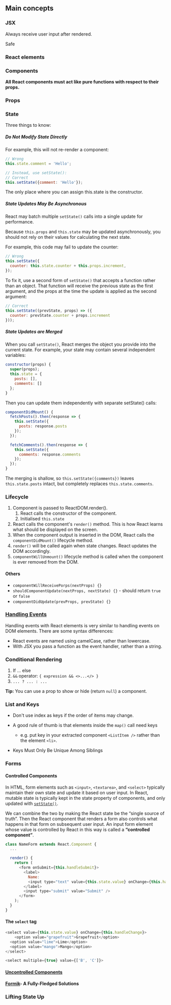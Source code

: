 ## Main concepts

### JSX

Always receive user input after rendered. 

Safe

### React elements

### Components

**All React components must act like pure functions with respect to their props.**

### Props

### State

Three things to know:

##### Do Not Modify State Directly

For example, this will not re-render a component:

``` javascript
// Wrong
this.state.comment = 'Hello';

// Instead, use setState():
// Correct
this.setState({comment: 'Hello'});
```

The only place where you can assign this.state is the constructor.

##### State Updates May Be Asynchronous

React may batch multiple `setState()` calls into a single update for performance.

Because `this.props` and `this.state` may be updated asynchronously, you should not rely on their values for calculating the next state.  

For example, this code may fail to update the counter:

``` javascript
// Wrong
this.setState({
  counter: this.state.counter + this.props.increment,
});
```

To fix it, use a second form of `setState()` that accepts a function rather than an object. That function will receive the previous state as the first argument, and the props at the time the update is applied as the second argument:  

``` javascript
// Correct
this.setState((prevState, props) => ({
  counter: prevState.counter + props.increment
}));
```

##### State Updates are Merged

When you call `setState()`, React merges the object you provide into the current state. 
For example, your state may contain several independent variables:

``` javascript
constructor(props) {
  super(props);
  this.state = {
    posts: [],
    comments: []
  };
}
```

Then you can update them independently with separate setState() calls:

``` javascript
componentDidMount() {
  fetchPosts().then(response => {
    this.setState({
      posts: response.posts
    });
  });

  fetchComments().then(response => {
    this.setState({
      comments: response.comments
    });
  });
}
```

The merging is shallow, so `this.setState({comments})` leaves `this.state.posts` intact, but completely replaces `this.state.comments`.

### Lifecycle

1. Component is passed to ReactDOM.render().
   1. React calls the constructor of the component.
   2. Initialised `this.state`
2. React calls the component's `render()` method. This is how React learns what should be displayed on the screen.
3. When the component output is inserted in the DOM, React calls the `componentDidMount()` lifecycle method.
4. `render()` will be called again when state changes. React updates the DOM accordingly.
5. `componentWillUnmount()` lifecycle method is called when the component is ever removed from the DOM.

#### Others

- `componentWillReceivePorps(nextProps) {}`
- `shouldComponentUpdate(nextProps, nextState) {}`  - should return `true` or `false`
- `componentDidUpdate(prevProps, prevState) {}`

### [Handling Events](https://reactjs.org/docs/handling-events.html)

Handling events with React elements is very similar to handling events on DOM elements. There are some syntax differences:

- React events are named using camelCase, rather than lowercase.
- With JSX you pass a function as the event handler, rather than a string.

### Conditional Rendering

1. If ... else
2. `&&` operator: `{ expression && <>...</> }`
3. `... ? ... : ...`

**Tip:** You can use a prop to show or hide (return `null`) a component.

### List and Keys

- Don't use index as keys if the order of items may change.

- A good rule of thumb is that elements inside the `map()` call need keys
  - e.g. put key in your extracted component `<ListItem />` rather than the element `<li>`. 

- Keys Must Only Be Unique Among Siblings

### Forms

#### Controlled Components

In HTML, form elements such as `<input>`, `<textarea>`, and `<select>` typically maintain their own state and update it based on user input. In React, mutable state is typically kept in the state property of components, and only updated with [`setState()`](https://reactjs.org/docs/react-component.html#setstate).

We can combine the two by making the React state be the “single source of truth”. Then the React component that renders a form also controls what happens in that form on subsequent user input. An input form element whose value is controlled by React in this way is called a **“controlled component”**.

```javascript
class NameForm extends React.Component {
  ...

  render() {
    return (
      <form onSubmit={this.handleSubmit}>
        <label>
          Name:
          <input type="text" value={this.state.value} onChange={this.handleChange} />
        </label>
        <input type="submit" value="Submit" />
      </form>
    );
  }
}
```

#### The `select` tag

```javascript
<select value={this.state.value} onChange={this.handleChange}>
	<option value="grapefruit">Grapefruit</option>
  <option value="lime">Lime</option>
  <option value="mango">Mango</option>
</select>

<select multiple={true} value={['B', 'C']}>
```

#### [Uncontrolled Components](https://reactjs.org/docs/uncontrolled-components.html)

#### [Formik](https://formik.org)- A Fully-Fledged Solutions

### Lifting State Up

